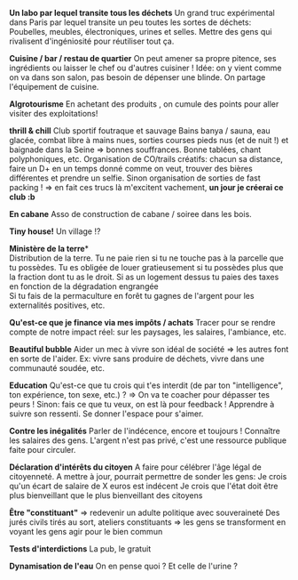**Un labo par lequel transite tous les déchets**
Un grand truc expérimental dans Paris par lequel transite un peu toutes les sortes de déchets:
Poubelles, meubles, électroniques, urines et selles. Mettre des gens qui rivalisent d'ingéniosité pour réutiliser tout ça.

**Cuisine / bar / restau de quartier**
On peut amener sa propre pitence, ses ingrédients ou laisser le chef ou d'autres cuisiner !
Idée: on y vient comme on va dans son salon, pas besoin de dépenser une blinde. On partage l'équipement de cuisine.

**Algrotourisme**
En achetant des produits , on cumule des points pour aller visiter des exploitations!

**thrill & chill** Club sportif foutraque et sauvage 
Bains banya / sauna, eau glacée, combat libre à mains nues, sorties courses pieds nus (et de nuit !) et baignade dans la Seine => bonnes souffrances. Bonne tablées, chant polyphoniques, etc. Organisation de CO/trails créatifs: chacun sa distance, faire un D+ en un temps donné comme on veut, trouver des bières différentes et prendre un selfie.
Sinon organisation de sorties de fast packing !
=> en fait ces trucs là m'excitent vachement, **un jour je créerai ce club :b** 

**En cabane**
Asso de construction de cabane / soiree dans les bois.

**Tiny house!**
Un village !? 

**Ministère de la terre***  
Distribution de la terre. Tu ne paie rien si tu ne touche pas à la parcelle que tu possèdes. Tu es obligée de louer gratieusement si tu possèdes plus que la fraction dont tu as le droit. Si as un logement dessus tu paies des taxes en fonction de la dégradation engrangée  
Si tu fais de la permaculture en forêt tu gagnes de l'argent pour les externalités positives, etc.

**Qu'est-ce que je finance via mes impôts / achats**
Tracer pour se rendre compte de notre impact réel: sur les paysages, les salaires, l'ambiance, etc.

**Beautiful bubble**
Aider un mec à vivre son idéal de société => les autres font en sorte de l'aider.
Ex: vivre sans produire de déchets, vivre dans une communauté soudée, etc.

**Education**
Qu'est-ce que tu crois qui t'es interdit (de par ton "intelligence", ton expérience, ton sexe, etc.) ? => On va te coacher pour dépasser tes peurs !
Sinon: fais ce que tu veux, on est là pour feedback ! Apprendre à suivre son ressenti. Se donner l'espace pour s'aimer.

**Contre les inégalités**
Parler de l'indécence, encore et toujours ! Connaître les salaires des gens. L'argent n'est pas privé, c'est une ressource publique faite pour circuler.

**Déclaration d'intérêts du citoyen**
A faire pour célébrer l'âge légal de citoyenneté. A mettre à jour, pourrait permettre de sonder les gens:
Je crois qu'un écart de salaire de X euros est indécent
Je crois que l'état doit être plus bienveillant que le plus bienveillant des citoyens

**Être "constituant"** 
=> redevenir un adulte politique avec souveraineté
Des jurés civils tirés au sort, ateliers constituants => les gens se transforment en voyant les gens agir pour le bien commun

**Tests d'interdictions**
La pub, le gratuit

**Dynamisation de l'eau**
On en pense quoi ? Et celle de l'urine ?